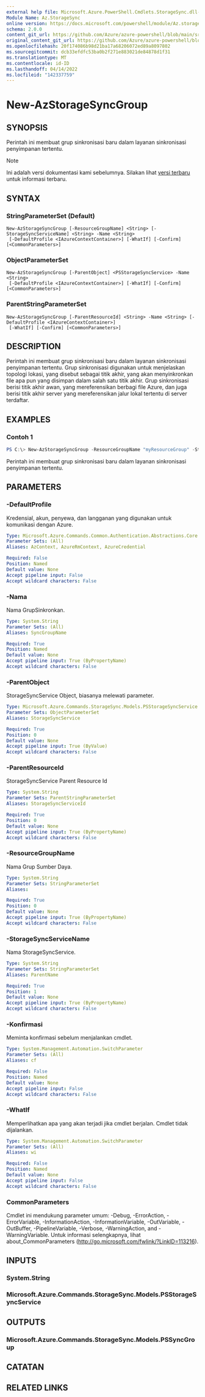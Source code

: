 ```yaml
---
external help file: Microsoft.Azure.PowerShell.Cmdlets.StorageSync.dll-Help.xml
Module Name: Az.StorageSync
online version: https://docs.microsoft.com/powershell/module/Az.storagesync/new-Azstoragesyncgroup
schema: 2.0.0
content_git_url: https://github.com/Azure/azure-powershell/blob/main/src/StorageSync/StorageSync/help/New-AzStorageSyncGroup.md
original_content_git_url: https://github.com/Azure/azure-powershell/blob/main/src/StorageSync/StorageSync/help/New-AzStorageSyncGroup.md
ms.openlocfilehash: 20f174086b98d21ba17a68206072ed89a8097802
ms.sourcegitcommit: dcb33efdfc53ba0b2f271e883021de84878d1f31
ms.translationtype: MT
ms.contentlocale: id-ID
ms.lasthandoff: 04/14/2022
ms.locfileid: "142337759"
---
```

# New-AzStorageSyncGroup

## SYNOPSIS
Perintah ini membuat grup sinkronisasi baru dalam layanan sinkronisasi penyimpanan tertentu.

> [!NOTE]
>Ini adalah versi dokumentasi kami sebelumnya. Silakan lihat [versi terbaru](/powershell/module/az.storagesync/new-azstoragesyncgroup) untuk informasi terbaru.

## SYNTAX

### StringParameterSet (Default)
```
New-AzStorageSyncGroup [-ResourceGroupName] <String> [-StorageSyncServiceName] <String> -Name <String>
 [-DefaultProfile <IAzureContextContainer>] [-WhatIf] [-Confirm] [<CommonParameters>]
```

### ObjectParameterSet
```
New-AzStorageSyncGroup [-ParentObject] <PSStorageSyncService> -Name <String>
 [-DefaultProfile <IAzureContextContainer>] [-WhatIf] [-Confirm] [<CommonParameters>]
```

### ParentStringParameterSet
```
New-AzStorageSyncGroup [-ParentResourceId] <String> -Name <String> [-DefaultProfile <IAzureContextContainer>]
 [-WhatIf] [-Confirm] [<CommonParameters>]
```

## DESCRIPTION
Perintah ini membuat grup sinkronisasi baru dalam layanan sinkronisasi penyimpanan tertentu. Grup sinkronisasi digunakan untuk menjelaskan topologi lokasi, yang disebut sebagai titik akhir, yang akan menyinkronkan file apa pun yang disimpan dalam salah satu titik akhir. Grup sinkronisasi berisi titik akhir awan, yang mereferensikan berbagi file Azure, dan juga berisi titik akhir server yang mereferensikan jalur lokal tertentu di server terdaftar.

## EXAMPLES

### Contoh 1
```powershell
PS C:\> New-AzStorageSyncGroup -ResourceGroupName "myResourceGroup" -StorageSyncServiceName "myStorageSyncServiceName" -Name "mySyncGroupName"
```

Perintah ini membuat grup sinkronisasi baru dalam layanan sinkronisasi penyimpanan tertentu.

## PARAMETERS

### -DefaultProfile
Kredensial, akun, penyewa, dan langganan yang digunakan untuk komunikasi dengan Azure.

```yaml
Type: Microsoft.Azure.Commands.Common.Authentication.Abstractions.Core.IAzureContextContainer
Parameter Sets: (All)
Aliases: AzContext, AzureRmContext, AzureCredential

Required: False
Position: Named
Default value: None
Accept pipeline input: False
Accept wildcard characters: False
```

### -Nama
Nama GrupSinkronkan.

```yaml
Type: System.String
Parameter Sets: (All)
Aliases: SyncGroupName

Required: True
Position: Named
Default value: None
Accept pipeline input: True (ByPropertyName)
Accept wildcard characters: False
```

### -ParentObject
StorageSyncService Object, biasanya melewati parameter.

```yaml
Type: Microsoft.Azure.Commands.StorageSync.Models.PSStorageSyncService
Parameter Sets: ObjectParameterSet
Aliases: StorageSyncService

Required: True
Position: 0
Default value: None
Accept pipeline input: True (ByValue)
Accept wildcard characters: False
```

### -ParentResourceId
StorageSyncService Parent Resource Id

```yaml
Type: System.String
Parameter Sets: ParentStringParameterSet
Aliases: StorageSyncServiceId

Required: True
Position: 0
Default value: None
Accept pipeline input: True (ByPropertyName)
Accept wildcard characters: False
```

### -ResourceGroupName
Nama Grup Sumber Daya.

```yaml
Type: System.String
Parameter Sets: StringParameterSet
Aliases:

Required: True
Position: 0
Default value: None
Accept pipeline input: True (ByPropertyName)
Accept wildcard characters: False
```

### -StorageSyncServiceName
Nama StorageSyncService.

```yaml
Type: System.String
Parameter Sets: StringParameterSet
Aliases: ParentName

Required: True
Position: 1
Default value: None
Accept pipeline input: True (ByPropertyName)
Accept wildcard characters: False
```

### -Konfirmasi
Meminta konfirmasi sebelum menjalankan cmdlet.

```yaml
Type: System.Management.Automation.SwitchParameter
Parameter Sets: (All)
Aliases: cf

Required: False
Position: Named
Default value: None
Accept pipeline input: False
Accept wildcard characters: False
```

### -WhatIf
Memperlihatkan apa yang akan terjadi jika cmdlet berjalan. Cmdlet tidak dijalankan.

```yaml
Type: System.Management.Automation.SwitchParameter
Parameter Sets: (All)
Aliases: wi

Required: False
Position: Named
Default value: None
Accept pipeline input: False
Accept wildcard characters: False
```

### CommonParameters
Cmdlet ini mendukung parameter umum: -Debug, -ErrorAction, -ErrorVariable, -InformationAction, -InformationVariable, -OutVariable, -OutBuffer, -PipelineVariable, -Verbose, -WarningAction, and -WarningVariable. Untuk informasi selengkapnya, lihat about_CommonParameters (http://go.microsoft.com/fwlink/?LinkID=113216).

## INPUTS

### System.String

### Microsoft.Azure.Commands.StorageSync.Models.PSStorageSyncService

## OUTPUTS

### Microsoft.Azure.Commands.StorageSync.Models.PSSyncGroup

## CATATAN

## RELATED LINKS

